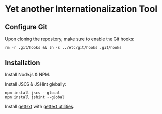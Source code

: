 # Yet another Internationalization Tool

## Configure Git

Upon cloning the repository, make sure to enable the Git hooks:

```
rm -r .git/hooks && ln -s ../etc/git/hooks .git/hooks
```

## Installation

Install Node.js & NPM.

Install JSCS & JSHint globally:

```
npm install jscs --global
npm install jshint --global
```

Install [gettext](https://www.gnu.org/software/gettext/) with [gettext utilities](https://www.gnu.org/software/gettext/manual/gettext.html).
